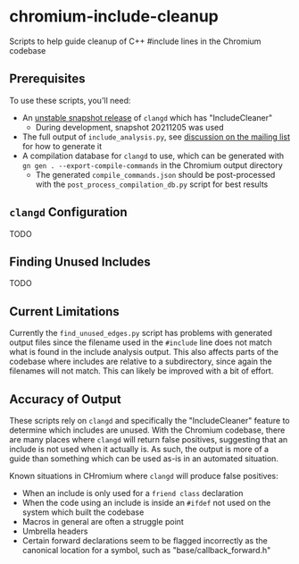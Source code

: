 # chromium-include-cleanup
Scripts to help guide cleanup of C++ #include lines in the Chromium codebase

## Prerequisites

To use these scripts, you'll need:

* An [unstable snapshot release][clangd-releases] of `clangd` which has
  "IncludeCleaner"
  * During development, snapshot 20211205 was used
* The full output of `include_analysis.py`, see
  [discussion on the mailing list][include-analysis] for how to generate it
* A compilation database for `clangd` to use, which can be generated with
  `gn gen . --export-compile-commands` in the Chromium output directory
  * The generated `compile_commands.json` should be post-processed with
    the `post_process_compilation_db.py` script for best results

## `clangd` Configuration

TODO

## Finding Unused Includes

TODO

## Current Limitations

Currently the `find_unused_edges.py` script has problems with generated output
files since the filename used in the `#include` line does not match what is
found in the include analysis output. This also affects parts of the codebase
where includes are relative to a subdirectory, since again the filenames will
not match. This can likely be improved with a bit of effort.

## Accuracy of Output

These scripts rely on `clangd` and specifically the "IncludeCleaner" feature
to determine which includes are unused. With the Chromium codebase, there are
many places where `clangd` will return false positives, suggesting that an
include is not used when it actually is. As such, the output is more of a
guide than something which can be used as-is in an automated situation.

Known situations in CHromium where `clangd` will produce false positives:

* When an include is only used for a `friend class` declaration
* When the code using an include is inside an `#ifdef` not used on the system
  which built the codebase
* Macros in general are often a struggle point
* Umbrella headers
* Certain forward declarations seem to be flagged incorrectly as the canonical
  location for a symbol, such as "base/callback_forward.h"


[clangd-releases]: https://github.com/clangd/clangd/releases
[include-analysis]: https://groups.google.com/a/chromium.org/g/chromium-dev/c/0ZME4DuE06k
